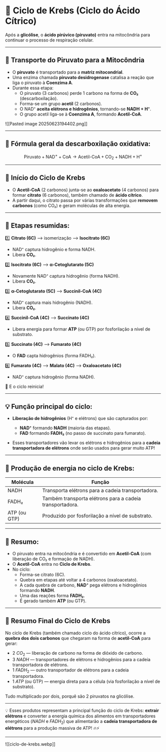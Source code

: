 # 🌱 Ciclo de Krebs (Ciclo do Ácido Cítrico)

Após a **glicólise**, o **ácido pirúvico (piruvato)** entra na mitocôndria para continuar o processo de respiração celular.

---

## 🚗 Transporte do Piruvato para a Mitocôndria

- O **piruvato** é transportado para a **matriz mitocondrial**.
- Uma enzima chamada **piruvato desidrogenase** catalisa a reação que liga o piruvato à **Coenzima A**.
- Durante essa etapa:
  - O piruvato (3 carbonos) perde 1 carbono na forma de **CO₂** (descarboxilação).
  - Forma-se um grupo **acetil** (2 carbonos).
  - O NAD⁺ **aceita elétrons e hidrogênios**, tornando-se **NADH + H⁺**.
  - O grupo acetil liga-se à **Coenzima A**, formando **Acetil-CoA**.

![[Pasted image 20250623194402.png]]

---

## 🔬 Fórmula geral da descarboxilação oxidativa:

$$
\text{Piruvato} + \text{NAD}^+ + \text{CoA} \longrightarrow \text{Acetil-CoA} + \text{CO}_2 + \text{NADH} + \text{H}^+
$$

---

## 🔄 Início do Ciclo de Krebs

- O **Acetil-CoA** (2 carbonos) junta-se ao **oxaloacetato** (4 carbonos) para formar **citrato** (6 carbonos), também chamado de **ácido cítrico**.
- A partir daqui, o citrato passa por várias transformações que **removem carbonos** (como CO₂) e geram moléculas de alta energia.

---

## 🔬 Etapas resumidas:

1️⃣ **Citrato (6C)** —> isomerização —> **Isocitrato (6C)**  
   - NAD⁺ captura hidrogênio e forma NADH.  
   - Libera **CO₂**.

2️⃣ **Isocitrato (6C)** —> **α-Cetoglutarato (5C)**  
   - Novamente NAD⁺ captura hidrogênio (forma NADH).  
   - Libera **CO₂**.

3️⃣ **α-Cetoglutarato (5C)** —> **Succinil-CoA (4C)**  
   - NAD⁺ captura mais hidrogênio (NADH).  
   - Libera **CO₂**.

4️⃣ **Succinil-CoA (4C)** —> **Succinato (4C)**  
   - Libera energia para formar **ATP** (ou GTP) por fosforilação a nível de substrato.

5️⃣ **Succinato (4C)** —> **Fumarato (4C)**  
   - O **FAD** capta hidrogênios (forma FADH₂).

6️⃣ **Fumarato (4C)** —> **Malato (4C)** —> **Oxaloacetato (4C)**  
   - NAD⁺ captura hidrogênio (forma NADH).

🔁 E o ciclo reinicia!

---

## 💡 Função principal do ciclo:

- **Liberação de hidrogênios** (H⁺ e elétrons) que são capturados por:
  - **NAD⁺** formando **NADH** (maioria das etapas).
  - **FAD** formando **FADH₂** (no passo de succinato para fumarato).

- Esses transportadores vão levar os elétrons e hidrogênios para a **cadeia transportadora de elétrons** onde serão usados para gerar muito ATP!

---

## 🧪 Produção de energia no ciclo de Krebs:

| Molécula | Função |
|----------|--------|
| NADH     | Transporta elétrons para a cadeia transportadora. |
| FADH₂    | Também transporta elétrons para a cadeia transportadora. |
| ATP (ou GTP) | Produzido por fosforilação a nível de substrato. |

---

## 🌟 Resumo:

- O piruvato entra na mitocôndria e é convertido em **Acetil-CoA** (com liberação de CO₂ e formação de NADH).
- O **Acetil-CoA** entra no **Ciclo de Krebs**.
- No ciclo:
  - Forma-se citrato (6C).
  - Quebra em etapas até voltar a 4 carbonos (oxaloacetato).
  - A cada quebra de carbono, **NAD⁺** pega elétrons e hidrogênios formando **NADH**.
  - Uma das reações forma **FADH₂**.
  - É gerado também **ATP** (ou GTP).

---

## 🌟 Resumo Final do Ciclo de Krebs

No ciclo de Krebs (também chamado ciclo do ácido cítrico), ocorre a **quebra dos dois carbonos** que chegaram na forma de **acetil-CoA** para gerar:

- $2\ CO_2$ — liberação de carbono na forma de dióxido de carbono.
- $3\ NADH$ — transportadores de elétrons e hidrogênios para a cadeia transportadora de elétrons.
- $1\ FADH_2$ — outro transportador de elétrons para a cadeia transportadora.
- $1\ ATP$ (ou GTP) — energia direta para a célula (via fosforilação a nível de substrato).

Tudo multiplicado por dois, porquê são 2 piruvatos na glicólise. 

---

💡 Esses produtos representam a principal função do ciclo de Krebs: **extrair elétrons** e converter a energia química dos alimentos em transportadores energéticos ($NADH$ e $FADH_2$) que alimentarão a **cadeia transportadora de elétrons** para a produção massiva de ATP! 🔥⚡️

---
![[ciclo-de-krebs.webp]]